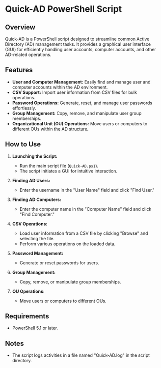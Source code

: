 # Quick-AD PowerShell Script

## Overview

Quick-AD is a PowerShell script designed to streamline common Active Directory (AD) management tasks. It provides a graphical user interface (GUI) for efficiently handling user accounts, computer accounts, and other AD-related operations.

## Features

- **User and Computer Management:** Easily find and manage user and computer accounts within the AD environment.
- **CSV Support:** Import user information from CSV files for bulk operations.
- **Password Operations:** Generate, reset, and manage user passwords effortlessly.
- **Group Management:** Copy, remove, and manipulate user group memberships.
- **Organizational Unit (OU) Operations:** Move users or computers to different OUs within the AD structure.

## How to Use

1. **Launching the Script:**
   - Run the main script file (`Quick-AD.ps1`).
   - The script initiates a GUI for intuitive interaction.

2. **Finding AD Users:**
   - Enter the username in the "User Name" field and click "Find User."

3. **Finding AD Computers:**
   - Enter the computer name in the "Computer Name" field and click "Find Computer."

4. **CSV Operations:**
   - Load user information from a CSV file by clicking "Browse" and selecting the file.
   - Perform various operations on the loaded data.

5. **Password Management:**
   - Generate or reset passwords for users.

6. **Group Management:**
   - Copy, remove, or manipulate group memberships.

7. **OU Operations:**
   - Move users or computers to different OUs.

## Requirements

- PowerShell 5.1 or later.

## Notes

- The script logs activities in a file named "Quick-AD.log" in the script directory.
